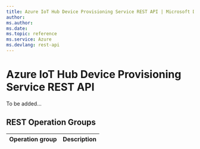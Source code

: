 ```yaml
---
title: Azure IoT Hub Device Provisioning Service REST API | Microsoft Docs
author: 
ms.author: 
ms.date: 
ms.topic: reference
ms.service: Azure
ms.devlang: rest-api
---
```


# Azure IoT Hub Device Provisioning Service REST API

To be added...

## REST Operation Groups 

| Operation group | Description                                                        |
|-----------------|--------------------------------------------------------------------|

